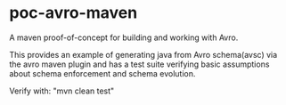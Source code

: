 poc-avro-maven
==============

A maven proof-of-concept for building and working with Avro.

This provides an example of generating java from Avro schema(avsc) via the avro maven plugin and has a test suite
verifying basic assumptions about schema enforcement and schema evolution.

Verify with: "mvn clean test"

